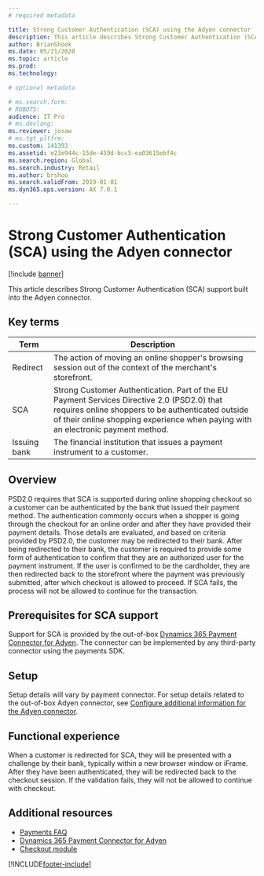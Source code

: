 ```yaml
---
# required metadata

title: Strong Customer Authentication (SCA) using the Adyen connector
description: This article describes Strong Customer Authentication (SCA) in the storefront checkout.
author: BrianShook
ms.date: 05/21/2020
ms.topic: article
ms.prod: 
ms.technology: 

# optional metadata

# ms.search.form: 
# ROBOTS: 
audience: IT Pro
# ms.devlang: 
ms.reviewer: josaw
# ms.tgt_pltfrm: 
ms.custom: 141393
ms.assetid: e23e944c-15de-459d-bcc5-ea03615ebf4c
ms.search.region: Global
ms.search.industry: Retail
ms.author: brshoo
ms.search.validFrom: 2019-01-01
ms.dyn365.ops.version: AX 7.0.1

---
```


# Strong Customer Authentication (SCA) using the Adyen connector


[!include [banner](../../finance/includes/banner.md)]

This article describes Strong Customer Authentication (SCA) support built into the Adyen connector.

## Key terms

| Term | Description |
|---|---|
| Redirect | The action of moving an online shopper's browsing session out of the context of the merchant's storefront. |
| SCA | Strong Customer Authentication. Part of the EU Payment Services Directive 2.0 (PSD2.0) that requires online shoppers to be authenticated outside of their online shopping experience when paying with an electronic payment method. |
| Issuing bank | The financial institution that issues a payment instrument to a customer. |

## Overview

PSD2.0 requires that SCA is supported during online shopping checkout so a customer can be authenticated by the bank that issued their payment method. The authentication commonly occurs when a shopper is going through the checkout for an online order and after they have provided their payment details. Those details are evaluated, and based on criteria provided by PSD2.0, the customer may be redirected to their bank. After being redirected to their bank, the customer is required to provide some form of authentication to confirm that they are an authorized user for the payment instrument. If the user is confirmed to be the cardholder, they are then redirected back to the storefront where the payment was previously submitted, after which checkout is allowed to proceed. If SCA fails, the process will not be allowed to continue for the transaction.

## Prerequisites for SCA support

Support for SCA is provided by the out-of-box [Dynamics 365 Payment Connector for Adyen](adyen-connector.md?tabs=8-1-3). The connector can be implemented by any third-party connector using the payments SDK.

## Setup

Setup details will vary by payment connector. For setup details related to the out-of-box Adyen connector, see [Configure additional information for the Adyen connector](adyen-connector-setup.md#configure-additional-information-for-the-connector). 

## Functional experience

When a customer is redirected for SCA, they will be presented with a challenge by their bank, typically within a new browser window or iFrame. After they have been authenticated, they will be redirected back to the checkout session. If the validation fails, they will not be allowed to continue with checkout. 

## Additional resources

- [Payments FAQ](/dynamics365/unified-operations/retail/dev-itpro/payments-retail)
- [Dynamics 365 Payment Connector for Adyen](adyen-connector.md?tabs=8-1-3)
- [Checkout module](../add-checkout-module.md)


[!INCLUDE[footer-include](../../includes/footer-banner.md)]
